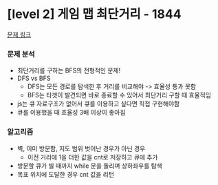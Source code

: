 # [level 2] 게임 맵 최단거리 - 1844

[문제 링크](https://school.programmers.co.kr/learn/courses/30/lessons/1844)

### 문제 분석

- 최단거리를 구하는 BFS의 전형적인 문제!
- DFS vs BFS
  - DFS는 모든 경로를 탐색한 후 거리를 비교해야 -> 효율성 통과 못함
  - BFS는 타겟이 발견되면 바로 종료할 수 있어서 최단거리 구할 때 효율적임
- js는 큐 자료구조가 없어서 큐를 이용하고 싶다면 직접 구현해야함
- 큐를 이용했을 때 효율성 3배 이상이 좋아짐

### 알고리즘

- 벽, 이미 방문함, 지도 범위 벗어난 경우가 아닌 경우
  - 이전 거리에 1을 더한 값을 cnt로 저장하고 큐에 추가
- 방문할 큐가 빌 때까지 while 문을 돌리며 상하좌우를 탐색
- 목표 위치에 도달한 경우 cnt 값을 리턴
